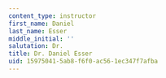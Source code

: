```yaml
---
content_type: instructor
first_name: Daniel
last_name: Esser
middle_initial: ''
salutation: Dr.
title: Dr. Daniel Esser
uid: 15975041-5ab8-f6f0-ac56-1ec347f7afba
---
```

